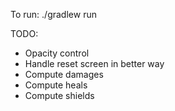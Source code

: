 To run: ./gradlew run

TODO:
- Opacity control
- Handle reset screen in better way
- Compute damages
- Compute heals
- Compute shields
